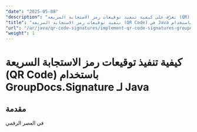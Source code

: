 ```yaml
---
"date": "2025-05-08"
"description": "تعرّف على كيفية تنفيذ توقيعات رمز الاستجابة السريعة (QR) بأمان باستخدام GroupDocs.Signature لجافا. يغطي هذا الدليل الإعداد والتخصيص والتطبيقات العملية."
"title": "تنفيذ توقيعات رمز الاستجابة السريعة (QR Code) في Java باستخدام GroupDocs.Signature"
"url": "/ar/java/qr-code-signatures/implement-qr-code-signatures-groupdocs-signature-java/"
"weight": 1
---
```


# كيفية تنفيذ توقيعات رمز الاستجابة السريعة (QR Code) باستخدام GroupDocs.Signature لـ Java

## مقدمة

في العصر الرقمي